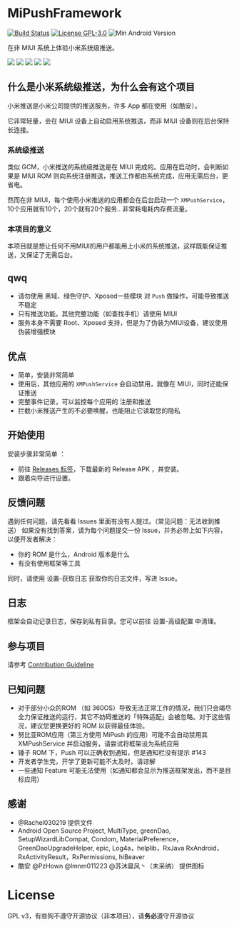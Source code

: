 # MiPushFramework

[![Build Status](https://travis-ci.org/MiPushFramework/MiPushFramework.svg?branch=master)](https://travis-ci.org/MiPushFramework/MiPushFramework)
[![License GPL-3.0](https://img.shields.io/badge/license-GPLv3.0-blue.svg)](https://github.com/MiPushFramework/MiPushFramework/blob/master/LICENSE)
![Min Android Version](https://img.shields.io/badge/android-lollipop-%23860597.svg)

在非 MIUI 系统上体验小米系统级推送。

![](https://raw.githubusercontent.com/MiPushFramework/MiPushFramework/master/art/tab_events.jpg)
![](https://raw.githubusercontent.com/MiPushFramework/MiPushFramework/master/art/tab_permissions.jpg)
![](https://raw.githubusercontent.com/MiPushFramework/MiPushFramework/master/art/ask.jpg)
![](https://raw.githubusercontent.com/MiPushFramework/MiPushFramework/master/art/tab_settings.jpg)
![](https://raw.githubusercontent.com/MiPushFramework/MiPushFramework/master/art/tab_apps.jpg)

## 什么是小米系统级推送，为什么会有这个项目

小米推送是小米公司提供的推送服务，许多 App 都在使用（如酷安）。

它非常轻量，会在 MIUI 设备上自动启用系统推送，而非 MIUI 设备则在后台保持长连接。



### 系统级推送

类似 GCM，小米推送的系统级推送是在 MIUI 完成的。应用在启动时，会判断如果是 MIUI ROM 则向系统注册推送，推送工作都由系统完成，应用无需后台，更省电。

然而在非 MIUI，每个使用小米推送的应用都会在后台启动一个 `XMPushService`， 10个应用就有10个，20个就有20个服务.. 非常耗电耗内存费流量。



### 本项目的意义

本项目就是想让任何不用MIUI的用户都能用上小米的系统推送，这样既能保证推送，又保证了无需后台。


## qwq

* 请勿使用 黑域、绿色守护、Xposed一些模块 对 `Push` 做操作，可能导致推送不稳定
* 只有推送功能。其他完整功能（如查找手机）请使用 MIUI
* 服务本身不需要 Root、Xposed 支持，但是为了伪装为MIUI设备，建议使用伪装增强模块



## 优点

* 简单，安装非常简单
* 使用后，其他应用的 `XMPushService` 会自动禁用，就像在 MIUI，同时还能保证推送
* 完整事件记录，可以监控每个应用的 注册和推送
* 拦截小米推送产生的不必要唤醒，也能阻止它读取您的隐私




## 开始使用

安装步骤非常简单 ：

* 前往 [Releases 标签](https://github.com/MiPushFramework/MiPushFramework/releases)，下载最新的 Release APK ，并安装。
* 跟着向导进行设置。


## 反馈问题

遇到任何问题，请先看看 Issues 里面有没有人提过。（常见问题：无法收到推送）
如果没有找到答案，请为每个问题提交一份 Issue，并务必带上如下内容，以便开发者解决：

* 你的 ROM 是什么，Android 版本是什么
* 有没有使用框架等工具

同时，请使用 设置-获取日志 获取你的日志文件，写进 Issue。

## 日志

框架会自动记录日志，保存到私有目录。您可以前往 设置-高级配置 中清理。



## 参与项目

请参考 [Contribution Guideline](CONTRIBUTION.md)

## 已知问题

* 对于部分小众的ROM （如 360OS）导致无法正常工作的情况，我们只会竭尽全力保证推送的运行，其它不妨碍推送的「特殊适配」会被忽略。对于这些情况，建议您更换更好的 ROM 以获得最佳体验。
* 努比亚ROM应用（第三方使用 MiPush 的应用）可能不会自动禁用其 XMPushService 并启动服务，请尝试将框架设为系统应用
* 锤子 ROM 下，Push 可以正确收到通知，但是通知栏没有提示 #143
* 开发者学生党，开学了更新可能不太及时，请谅解
* 一些通知 Feature 可能无法使用（如通知都会显示为推送框架发出，而不是目标应用）

## 感谢

* @Rachel030219 提供文件
* Android Open Source Project, MultiType, greenDao, SetupWizardLibCompat, Condom, MaterialPreference，GreenDaoUpgradeHelper, epic, Log4a，helplib，RxJava RxAndroid，RxActivityResult，RxPermissions, hiBeaver
* 酷安 @PzHown @lmnm011223 @苏沐晨风丶（未采纳） 提供图标


# License

GPL v3，有些狗不遵守开源协议（非本项目），请**务必**遵守开源协议
